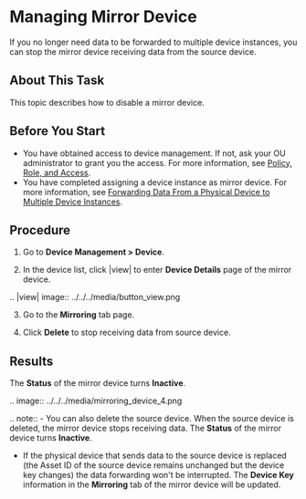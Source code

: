 # Managing Mirror Device

If you no longer need data to be forwarded to multiple device instances, you can stop the mirror device receiving data from the source device.

## About This Task

This topic describes how to disable a mirror device.

## Before You Start

- You have obtained access to device management. If not, ask your OU administrator to grant you the access. For more information, see [Policy, Role, and Access](/docs/iam/en/2.0.9/access_policy).
- You have completed assigning a device instance as mirror device. For more information, see [Forwarding Data From a Physical Device to Multiple Device Instances](mirroring_device_data).

## Procedure

1. Go to **Device Management > Device**.

2. In the device list, click |view| to enter **Device Details** page of the mirror device.

 .. |view| image:: ../../../media/button_view.png

3. Go to the **Mirroring** tab page.

4. Click **Delete** to stop receiving data from source device.

## Results

The **Status** of the mirror device turns **Inactive**.

.. image:: ../../../media/mirroring_device_4.png

.. note:: - You can also delete the source device. When the source device is deleted, the mirror device stops receiving data. The **Status** of the mirror device turns **Inactive**.
   - If the physical device that sends data to the source device is replaced (the Asset ID of the source device remains unchanged but the device key changes) the data forwarding won't be interrupted. The **Device Key** information in the **Mirroring** tab of the mirror device will be updated.


<!--end-->
